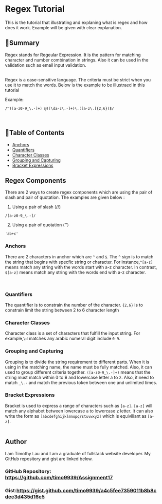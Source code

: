 # Regex Tutorial

This is the tutorial that illustrating and explaning what is regex and how does it work. Example will be given with clear explanation.

## 📝**Summary**

Regex stands for Regeular Expression. It is the pattern for matching character and number combination in strings. Also it can be used in the validation such as email input validation. 

<br>
Regex is a case-sensitive language. The criteria must be strict when you use it to match the words. Below is the example to be illustraed in this tutorial

<br>

Example:
<br>

```
/^([a-z0-9_\.-]+) @([\da-z\.-]+)\.([a-z\.]{2,6})$/
```

<br>




## 📂**Table of Contents**

- [Anchors](#anchors)
- [Quantifiers](#quantifiers)
- [Character Classes](#character-classes)
- [Grouping and Capturing](#grouping-and-capturing)
- [Bracket Expressions](#bracket-expressions)


## **Regex Components**
There are 2 ways to create regex components which are using the pair of slash and pair of quotation. The examples are given below :

1. Using a pair of slash (//)
``` 
/[a-z0-9_\.-]/ 
```
2. Using a pair of quotation ('')
``` 
'ab+c'
```


### **Anchors**
There are 2 characters in anchor which are `^` and `$`. The `^` sign is to match the string that begins with specfic string or character. For instance,`^[a-z]` means match any string with the words start with a-z character. In contrast, `$[a-z]` means match any string with the words end with a-z character.



<br>

### **Quantifiers**
The quantifier is to constrain the number of the character. `{2,6}` is to constrain limit the string between 2 to 6 character length
<br>

### **Character Classes**
Character class is a set of characters that fulfill the input string. For example,`\d` matches any arabic numeral digit include `0-9`. 
<br>

### **Grouping and Capturing**
Grouping is to divide the string requirement to different parts. When it is using in the matching name, the name must be fully matched. Also, it can used to group different criteria together. `([a-z0-9_\.-]+)` means that the string must match within 0 to 9 and lowercase letter a to z. Also, it need to match `_\.-` and match the previous token between one and unlimited times. 
<br>

### **Bracket Expressions**
Bracket is used to express a range of characters such as `[a-z]`. `[a-z]` will match any alphabet between lowercase a to lowercase z letter. It can also write the form as `[abcdefghijklmnopqrstuvwxyz]` which is equiviliant as `[a-z]`.
<br>
<br>
## **Author**

I am Timothy Lau and I am a graduate of fullstack website developer. My GitHub repository and gist are linked below.

### GitHub Repository: https://github.com/timo9939/Assignment17

### Gist:https://gist.github.com/timo9939/a4c5fee7359011b8b8cdec3d435d16c5